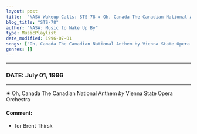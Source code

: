 ```yaml
---
layout: post
title:  "NASA Wakeup Calls: STS-78 ✷ Oh, Canada The Canadian National Anthem by Vienna State Opera Orchestra ✺ July 01, 1996"
blog_title: "STS-78"
author: "NASA: Music to Wake Up By"
type: MusicPlaylist
date_modified: 1996-07-01
songs: ["Oh, Canada The Canadian National Anthem by Vienna State Opera Orchestra"]
genres: []
---
```


----
### DATE: July 01, 1996
----
✷ Oh, Canada The Canadian National Anthem *by* Vienna State Opera Orchestra  

#### Comment:
* for Brent Thirsk



<br/>
<center>
	<a target="_blank"
	   href="https://twitter.com/intent/tweet?hashtags=Space,NASA,Playlist,NASAWakeupCalls,SpaceProgram&text=🚀 {{ page.author}}, '{{ page.songs.first }}' {{ page.title }}, {{ site.url }}{{ page.url }}&via=nasawakeupcalls"><i class="fab fa-twitter" title="Tweet this page" alt="Tweet this page" style="font-size: 1.3em;"></i></a>
	&nbsp; 	<i class="fas fa-user-astronaut" style="font-size: 1.5em;"></i> &nbsp;
    <a id="custom_amazon_link"
       type="amzn" search="#"
       category="popular music">
    <i class="fab fa-amazon" style="font-size: 1.3em;"></i></a>
</center>

<!-- Randomly resolve an individual entry from a song array -->
<script src="/assets/javascript/seedrandom.min.js"></script>
<script>
  var wake_me_up = ["Oh, Canada The Canadian National Anthem by Vienna State Opera Orchestra"];
  var prng = new Math.seedrandom();
  function randomSong() {
    song = wake_me_up[Math.floor(Math.random() * wake_me_up.length)];
    var amazon_link = document.getElementById("custom_amazon_link");
    amazon_link.setAttribute("search", song);
  }
  window.onload = randomSong();
</script>
